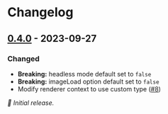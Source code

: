 # Changelog

## [0.4.0] - 2023-09-27

### Changed

- **Breaking:** headless mode default set to `false`
- **Breaking:** imageLoad option default set to `false`
- Modify renderer context to use custom type ([#8](https://github.com/liuminhaw/renderer/pull/8))

_:seedling: Initial release._

[0.4.0]: https://github.com/liuminhaw/renderer/releases/tag/v0.4.0


